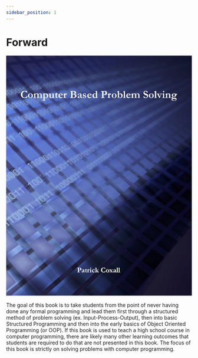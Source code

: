 ```yaml
---
sidebar_position: 1
---
```


# Forward

![Computer Based Problem Solving - Tetxbook image](./img/ComputerBasedProblemSolving.png)

The goal of this book is to take students from the point of never having done any formal programming and lead them first through a structured method of problem solving (ex. Input-Process-Output), then into basic Structured Programming and then into the early basics of Object Oriented Programming (or OOP). If this book is used to teach a high school course in computer programming, there are likely many other learning outcomes that students are required to do that are not presented in this book. The focus of this book is strictly on solving problems with computer programming.
